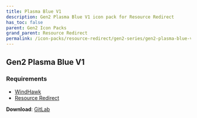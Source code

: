 ```yaml
---
title: Plasma Blue V1
description: Gen2 Plasma Blue V1 icon pack for Resource Redirect
has_toc: false
parent: Gen2 Icon Packs
grand_parent: Resource Redirect
permalink: /icon-packs/resource-redirect/gen2-series/gen2-plasma-blue-v1
---
```


## Gen2 Plasma Blue V1

### Requirements

- [WindHawk][WindHawk]
- [Resource Redirect][ResourceRedirect]

**Download**: [GitLab][GitLab]

<!-- ///////////////////////////////////////////////////////////////////////////////////////////////////////////////////////////////////////////////////// -->

[GitLab]: https://gitlab.com/the-back-room/resource-redirect/-/tree/main/icon-packs/Plasma-Blue-V1

[WindHawk]: https://windhawk.net/
[ResourceRedirect]: https://windhawk.net/mods/icon-resource-redirect

<!-- ///////////////////////////////////////////////////////////////////////////////////////////////////////////////////////////////////////////////////// -->
